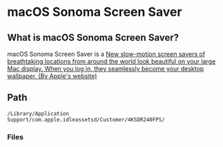 # macOS Sonoma Screen Saver

## What is macOS Sonoma Screen Saver?
macOS Sonoma Screen Saver is a [New slow-motion screen savers of breathtaking locations from around the world look beautiful on your large Mac display. When you log in, they seamlessly become your desktop wallpaper. (By Apple's website)](https://www.apple.com/macos/sonoma/)

## Path
`
/Library/Application Support/com.apple.idleassetsd/Customer/4KSDR240FPS/
`

### Files
